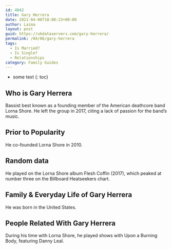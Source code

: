 ```yaml
---
id: 4842
title: Gary Herrera
date: 2021-04-06T18:00:23+00:00
author: Laima
layout: post
guid: https://ukdataservers.com/gary-herrera/
permalink: /04/06/gary-herrera
tags:
  - Is Married?
  - Is Single?
  - Relationships
category: Family Guides
---
```


* some text
{: toc}


## Who is Gary Herrera
                  
                  
                  
Bassist best known as a founding member of the American deathcore band Lorna Shore. He left the group in 2017, citing a lack of passion for the band&#8217;s music. 
                  
              
            
              
            
                
                
                
## Prior to Popularity
                  
                  
                  
He co-founded Lorna Shore in 2010.
                  
              
            
              
            
                
                
                
## Random data
                  
                  
                  
He played on the Lorna Shore album Flesh Coffin (2017), which peaked at number three on the Billboard Heatseekers chart. 
                  
              
            
              
            
                
                
                
## Family & Everyday Life of Gary Herrera
                  
                  
                  
He was born in the United States. 
                  
              
            
              
            
                
                
                
## People Related With Gary Herrera
                  
                  
                  
During his time with Lorna Shore, he played shows with Upon a Burning Body, featuring Danny Leal.
                  
              
            
              
            
                
              
            
              
              
            
            
              
            
          
          
          